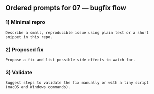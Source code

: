 ## Ordered prompts for 07 — bugfix flow

### 1) Minimal repro
```text
Describe a small, reproducible issue using plain text or a short snippet in this repo.
```

### 2) Proposed fix
```text
Propose a fix and list possible side effects to watch for.
```

### 3) Validate
```text
Suggest steps to validate the fix manually or with a tiny script (macOS and Windows commands).
```

